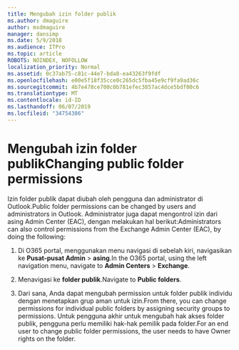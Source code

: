 ```yaml
---
title: Mengubah izin folder publik
ms.author: dmaguire
author: msdmaguire
manager: dansimp
ms.date: 5/9/2018
ms.audience: ITPro
ms.topic: article
ROBOTS: NOINDEX, NOFOLLOW
localization_priority: Normal
ms.assetid: 0c37ab75-c81c-44e7-bda8-ea43263f9fdf
ms.openlocfilehash: e00e5f18f35cce0c265dc5fba45e9cf9fa9ad36c
ms.sourcegitcommit: 4b7e478ce700c0b781efec3857ac4dce5bdf00c6
ms.translationtype: MT
ms.contentlocale: id-ID
ms.lasthandoff: 06/07/2019
ms.locfileid: "34754386"
---
```

# <a name="changing-public-folder-permissions"></a><span data-ttu-id="5939b-102">Mengubah izin folder publik</span><span class="sxs-lookup"><span data-stu-id="5939b-102">Changing public folder permissions</span></span>

<span data-ttu-id="5939b-103">Izin folder publik dapat diubah oleh pengguna dan administrator di Outlook.</span><span class="sxs-lookup"><span data-stu-id="5939b-103">Public folder permissions can be changed by users and administrators in Outlook.</span></span> <span data-ttu-id="5939b-104">Administrator juga dapat mengontrol izin dari asing Admin Center (EAC), dengan melakukan hal berikut:</span><span class="sxs-lookup"><span data-stu-id="5939b-104">Administrators can also control permissions from the Exchange Admin Center (EAC), by doing the following:</span></span>
  
1. <span data-ttu-id="5939b-105">Di O365 portal, menggunakan menu navigasi di sebelah kiri, navigasikan ke **Pusat-pusat Admin** \> **asing**.</span><span class="sxs-lookup"><span data-stu-id="5939b-105">In the O365 portal, using the left navigation menu, navigate to **Admin Centers** \> **Exchange**.</span></span>
    
2. <span data-ttu-id="5939b-106">Menavigasi ke **folder publik**.</span><span class="sxs-lookup"><span data-stu-id="5939b-106">Navigate to **Public folders**.</span></span>
    
3. <span data-ttu-id="5939b-107">Dari sana, Anda dapat mengubah permission untuk folder publik individu dengan menetapkan grup aman untuk izin.</span><span class="sxs-lookup"><span data-stu-id="5939b-107">From there, you can change permissions for individual public folders by assigning security groups to permissions.</span></span> <span data-ttu-id="5939b-108">Untuk pengguna akhir untuk mengubah hak akses folder publik, pengguna perlu memiliki hak-hak pemilik pada folder.</span><span class="sxs-lookup"><span data-stu-id="5939b-108">For an end user to change public folder permissions, the user needs to have Owner rights on the folder.</span></span>
    

